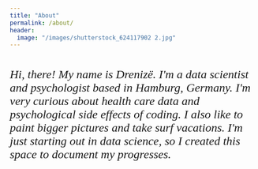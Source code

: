 ```yaml
---
title: "About"
permalink: /about/
header:
  image: "/images/shutterstock_624117902 2.jpg" 
---
```


<html>
   <head>
      <title>HTML Font</title>
   </head>

   <body>
      <h1></h1>
      <p style = "font-family:georgia,garamond,serif;font-size:24px;font-style:italic;">
        Hi, there! My name is Drenizë. I'm a data scientist and psychologist based in Hamburg, Germany. 
        I'm very curious about health care data and psychological side effects of coding. I also like to paint bigger pictures and take surf vacations.
        I'm just starting out in data science, so I created this space to document my progresses. </p>
   </body>

</html>
